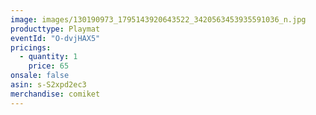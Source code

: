 ```yaml
---
image: images/130190973_1795143920643522_3420563453935591036_n.jpg
producttype: Playmat
eventId: "O-dvjHAX5"
pricings:
  - quantity: 1
    price: 65
onsale: false
asin: s-S2xpd2ec3
merchandise: comiket
---
```

